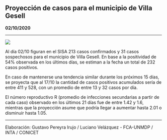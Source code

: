 ## Proyección de casos para el municipio de Villa Gesell

**02/10/2020**

---
![](proyección_villa_gesell.png?raw=true)

Al día 02/10 figuran en el SISA 213 casos confirmados y 31 casos sospechosos para el municipio de Villa Gesell. En base a la positividad de 54% observada en los últimos días, se estiman a la fecha un total de 232 casos positivos.

En caso de mantenerse una tendencia similar durante los próximos 15 días, se proyecta que al 17/10 la cantidad de casos positivos acumulados sería de entre 411 y 528, con un promedio de entre 13 y 32 casos por día.

El número reproductivo R (promedio de infecciones secundarias a partir de cada caso) observado en los últimos 21 días fue de entre 1.42 y 1.6, mientras que la proyección asume que podría llegar a aumentar hasta 2.01 o disminuir hasta 1.05. 

---

Elaboración: Gustavo Pereyra Irujo / Luciano Velázquez - FCA-UNMDP / INTA / CONICET

